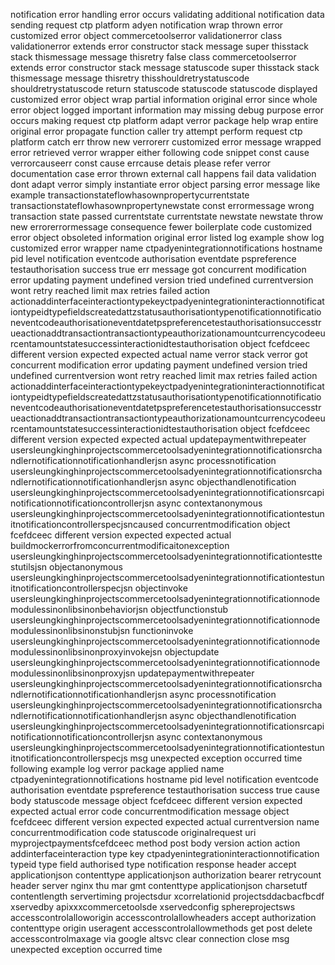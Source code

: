 notification error handling error occurs validating additional notification data sending request ctp platform adyen notification wrap thrown error customized error object commercetoolserror validationerror class validationerror extends error constructor stack message super thisstack stack thismessage message thisretry false class commercetoolserror extends error constructor stack message statuscode super thisstack stack thismessage message thisretry thisshouldretrystatuscode shouldretrystatuscode return statuscode statuscode statuscode displayed customized error object wrap partial information original error since whole error object logged important information may missing debug purpose error occurs making request ctp platform adapt verror package help wrap entire original error propagate function caller try attempt perform request ctp platform catch err throw new verrorerr customized error message wrapped error retrieved verror wrapper either following code snippet const cause verrorcauseerr const cause errcause detais please refer verror documentation case error thrown external call happens fail data validation dont adapt verror simply instantiate error object parsing error message like example transactionstateflowhasownpropertycurrentstate transactionstateflowhasownpropertynewstate const errormessage wrong transaction state passed currentstate currentstate newstate newstate throw new errorerrormessage consequence fewer boilerplate code customized error object obsoleted information original error listed log example show log customized error wrapper name ctpadyenintegrationnotifications hostname pid level notification eventcode authorisation eventdate pspreference testauthorisation success true err message got concurrent modification error updating payment undefined version tried undefined currentversion wont retry reached limit max retries failed action actionaddinterfaceinteractiontypekeyctpadyenintegrationinteractionnotificationtypeidtypefieldscreatedattzstatusauthorisationtypenotificationnotificationeventcodeauthorisationeventdatetpspreferencetestauthorisationsuccesstrueactionaddtransactiontransactiontypeauthorizationamountcurrencycodeeurcentamountstatesuccessinteractionidtestauthorisation object fcefdceec different version expected expected actual name verror stack verror got concurrent modification error updating payment undefined version tried undefined currentversion wont retry reached limit max retries failed action actionaddinterfaceinteractiontypekeyctpadyenintegrationinteractionnotificationtypeidtypefieldscreatedattzstatusauthorisationtypenotificationnotificationeventcodeauthorisationeventdatetpspreferencetestauthorisationsuccesstrueactionaddtransactiontransactiontypeauthorizationamountcurrencycodeeurcentamountstatesuccessinteractionidtestauthorisation object fcefdceec different version expected expected actual updatepaymentwithrepeater usersleungkinghinprojectscommercetoolsadyenintegrationnotificationsrchandlernotificationnotificationhandlerjsn async processnotification usersleungkinghinprojectscommercetoolsadyenintegrationnotificationsrchandlernotificationnotificationhandlerjsn async objecthandlenotification usersleungkinghinprojectscommercetoolsadyenintegrationnotificationsrcapinotificationnotificationcontrollerjsn async contextanonymous usersleungkinghinprojectscommercetoolsadyenintegrationnotificationtestunitnotificationcontrollerspecjsncaused concurrentmodification object fcefdceec different version expected expected actual buildmockerrorfromconcurrentmodificaitonexception usersleungkinghinprojectscommercetoolsadyenintegrationnotificationtesttestutilsjsn objectanonymous usersleungkinghinprojectscommercetoolsadyenintegrationnotificationtestunitnotificationcontrollerspecjsn objectinvoke usersleungkinghinprojectscommercetoolsadyenintegrationnotificationnodemodulessinonlibsinonbehaviorjsn objectfunctionstub usersleungkinghinprojectscommercetoolsadyenintegrationnotificationnodemodulessinonlibsinonstubjsn functioninvoke usersleungkinghinprojectscommercetoolsadyenintegrationnotificationnodemodulessinonlibsinonproxyinvokejsn objectupdate usersleungkinghinprojectscommercetoolsadyenintegrationnotificationnodemodulessinonlibsinonproxyjsn updatepaymentwithrepeater usersleungkinghinprojectscommercetoolsadyenintegrationnotificationsrchandlernotificationnotificationhandlerjsn async processnotification usersleungkinghinprojectscommercetoolsadyenintegrationnotificationsrchandlernotificationnotificationhandlerjsn async objecthandlenotification usersleungkinghinprojectscommercetoolsadyenintegrationnotificationsrcapinotificationnotificationcontrollerjsn async contextanonymous usersleungkinghinprojectscommercetoolsadyenintegrationnotificationtestunitnotificationcontrollerspecjs msg unexpected exception occurred time following example log verror package applied name ctpadyenintegrationnotifications hostname pid level notification eventcode authorisation eventdate pspreference testauthorisation success true cause body statuscode message object fcefdceec different version expected expected actual error code concurrentmodification message object fcefdceec different version expected expected actual currentversion name concurrentmodification code statuscode originalrequest uri myprojectpaymentsfcefdceec method post body version action action addinterfaceinteraction type key ctpadyenintegrationinteractionnotification typeid type field authorised type notification response header accept applicationjson contenttype applicationjson authorization bearer retrycount header server nginx thu mar gmt contenttype applicationjson charsetutf contentlength servertiming projectsdur xcorrelationid projectsddacbacfbcdf xservedby apixxxcommercetoolsde xservedconfig sphereprojectsws accesscontrolalloworigin accesscontrolallowheaders accept authorization contenttype origin useragent accesscontrolallowmethods get post delete accesscontrolmaxage via google altsvc clear connection close msg unexpected exception occurred time